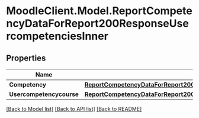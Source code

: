 # MoodleClient.Model.ReportCompetencyDataForReport200ResponseUsercompetenciesInner

## Properties

Name | Type | Description | Notes
------------ | ------------- | ------------- | -------------
**Competency** | [**ReportCompetencyDataForReport200ResponseUsercompetenciesInnerCompetency**](ReportCompetencyDataForReport200ResponseUsercompetenciesInnerCompetency.md) |  | [optional] 
**Usercompetencycourse** | [**ReportCompetencyDataForReport200ResponseUsercompetenciesInnerUsercompetencycourse**](ReportCompetencyDataForReport200ResponseUsercompetenciesInnerUsercompetencycourse.md) |  | [optional] 

[[Back to Model list]](../README.md#documentation-for-models) [[Back to API list]](../README.md#documentation-for-api-endpoints) [[Back to README]](../README.md)

